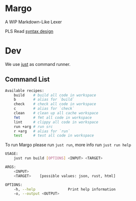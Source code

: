 # Margo

A WIP Markdown-Like Lexer


PLS Read [syntax design](./SYNTAX.md)

# Dev

We use [just](https://github.com/casey/just) as command runner. 

## Command List

```bash
Available recipes:
    build    # build all code in workspace
    b        # alias for `build`
    check    # check all code in workspace
    c        # alias for `check`
    clean    # clean up all cache workspace
    fmt      # fmt all code in workspace
    lint     # clippy all code in workspace
    run +arg # run src
    r +arg   # alias for `run`
    test     # test all code in workspace
```

To run Margo please run `just run`, more info run `just run help`

```bash
USAGE:
    just run build [OPTIONS] <INPUT> <TARGET>

ARGS:
    <INPUT>     
    <TARGET>    [possible values: json, rust, html]

OPTIONS:
    -h, --help               Print help information
    -o, --output <OUTPUT>    
```
